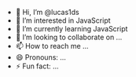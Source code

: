 - 👋 Hi, I’m @lucas1ds
- 👀 I’m interested in JavaScript
- 🌱 I’m currently learning JavaScript
- 💞️ I’m looking to collaborate on ...
- 📫 How to reach me ...
- 😄 Pronouns: ...
- ⚡ Fun fact: ...

<!---
lucas1ds/lucas1ds is a ✨ special ✨ repository because its `README.md` (this file) appears on your GitHub profile.
You can click the Preview link to take a look at your changes.
--->
